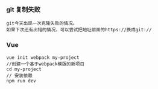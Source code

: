 ### git 复制失败 ###
    git今天出现一次克隆失败的情况。
    如果下次还有出错的情况，可以尝试把地址前面的https://换成git://

### Vue ###

    vue init webpack my-project 
    //创建一个基于webpack模版的新项目
    cd my-project
    // 安装依赖
    npm run dev
